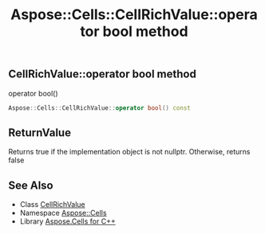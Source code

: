 ﻿---
title: Aspose::Cells::CellRichValue::operator bool method
linktitle: operator bool
second_title: Aspose.Cells for C++ API Reference
description: 'Aspose::Cells::CellRichValue::operator bool method. operator bool() in C++.'
type: docs
weight: 400
url: /cpp/aspose.cells/cellrichvalue/operator_bool/
---
## CellRichValue::operator bool method


operator bool()

```cpp
Aspose::Cells::CellRichValue::operator bool() const
```


## ReturnValue

Returns true if the implementation object is not nullptr. Otherwise, returns false

## See Also

* Class [CellRichValue](../)
* Namespace [Aspose::Cells](../../)
* Library [Aspose.Cells for C++](../../../)
